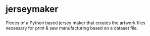 # jerseymaker
Pieces of a Python based jersey maker that creates the artwork files necessary for print &amp; sew manufacturing based on a dataset file.

